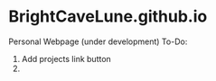 # BrightCaveLune.github.io

Personal Webpage (under development)
To-Do:

1. Add projects link button
2.
